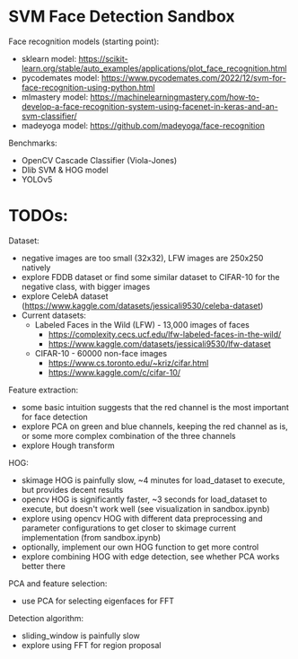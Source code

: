 # SVM Face Detection Sandbox

Face recognition models (starting point):
- sklearn model: https://scikit-learn.org/stable/auto_examples/applications/plot_face_recognition.html
- pycodemates model: https://www.pycodemates.com/2022/12/svm-for-face-recognition-using-python.html
- mlmastery model: https://machinelearningmastery.com/how-to-develop-a-face-recognition-system-using-facenet-in-keras-and-an-svm-classifier/
- madeyoga model: https://github.com/madeyoga/face-recognition

Benchmarks:
- OpenCV Cascade Classifier (Viola-Jones)
- Dlib SVM & HOG model
- YOLOv5

# TODOs:

Dataset:
- negative images are too small (32x32), LFW images are 250x250 natively
- explore FDDB dataset or find some similar dataset to CIFAR-10 for the negative class, with bigger images
- explore CelebA dataset (https://www.kaggle.com/datasets/jessicali9530/celeba-dataset)
- Current datasets:
  - Labeled Faces in the Wild (LFW) - 13,000 images of faces
    - https://complexity.cecs.ucf.edu/lfw-labeled-faces-in-the-wild/
    - https://www.kaggle.com/datasets/jessicali9530/lfw-dataset
  - CIFAR-10 - 60000 non-face images
    - https://www.cs.toronto.edu/~kriz/cifar.html
    - https://www.kaggle.com/c/cifar-10/

Feature extraction:
- some basic intuition suggests that the red channel is the most important for face detection
- explore PCA on green and blue channels, keeping the red channel as is, or some more complex combination of the three channels
- explore Hough transform

HOG:
- skimage HOG is painfully slow, ~4 minutes for load_dataset to execute, but provides decent results
- opencv HOG is significantly faster, ~3 seconds for load_dataset to execute, but doesn't work well (see visualization in sandbox.ipynb)
- explore using opencv HOG with different data preprocessing and parameter configurations to get closer to skimage current implementation (from sandbox.ipynb)
- optionally, implement our own HOG function to get more control
- explore combining HOG with edge detection, see whether PCA works better there

PCA and feature selection:
- use PCA for selecting eigenfaces for FFT

Detection algorithm:
- sliding_window is painfully slow
- explore using FFT for region proposal
